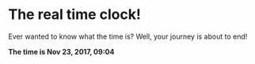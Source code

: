 # The real time clock!

Ever wanted to know what the time is? Well, your journey is about to end!

**The time is Nov 23, 2017, 09:04**